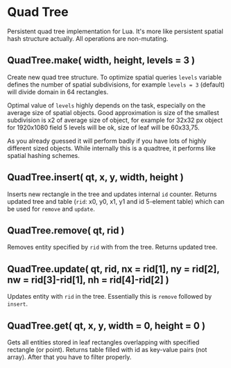 Quad Tree
=========

Persistent quad tree implementation for Lua. It's more like persistent spatial
hash structure actually. All operations are non-mutating.

QuadTree.make( width, height, levels = 3 )
--------------------------------------------

Create new quad tree structure. To optimize spatial queries `levels` variable
defines the number of spatial subdivisions, for example `levels = 3` (default)
will divide domain in 64 rectangles.

Optimal value of `levels` highly depends on the task, especially on the average
size of spatial objects. Good approximation is size of the smallest subdivision
is x2 of average size of object, for example for 32x32 px object for 1920x1080
field 5 levels will be ok, size of leaf will be 60x33,75.

As you already guessed it will perform badly if you have lots of highly
different sized objects. While internally this is a quadtree, it performs like
spatial hashing schemes.

QuadTree.insert( qt, x, y, width, height )
------------------------------------------

Inserts new rectangle in the tree and updates internal `id` counter. Returns
updated tree and table (`rid`:  x0, y0, x1, y1 and id 5-element table) which
can be used for `remove` and `update`.

QuadTree.remove( qt, rid )
--------------------------

Removes entity specified by `rid` with  from the tree. Returns updated tree.

QuadTree.update( qt, rid, nx = rid[1], ny = rid[2], nw = rid[3]-rid[1], nh = rid[4]-rid[2] )
--------------------------------------------------------------------------------------------

Updates entity with `rid` in the tree. Essentially this is `remove` followed by
`insert`.

QuadTree.get( qt, x, y, width = 0, height = 0 )
-----------------------------------------------

Gets all entities stored in leaf rectangles overlapping with specified rectangle
(or point). Returns table filled with id as key-value pairs (not array). After
that you have to filter properly.
